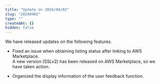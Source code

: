 ```yaml
---
title: "Update on 2024/04/02"
slug: "20240402"
type: ""
createdAt: {}
hidden: false
---
```


We have released updates on the following features.

- Fixed an issue when obtaining listing status after linking to AWS Marketplace.  
  A new version (SSLv2) has been released on AWS Marketplace, so we have taken action.

- Organized the display information of the user feedback function.
